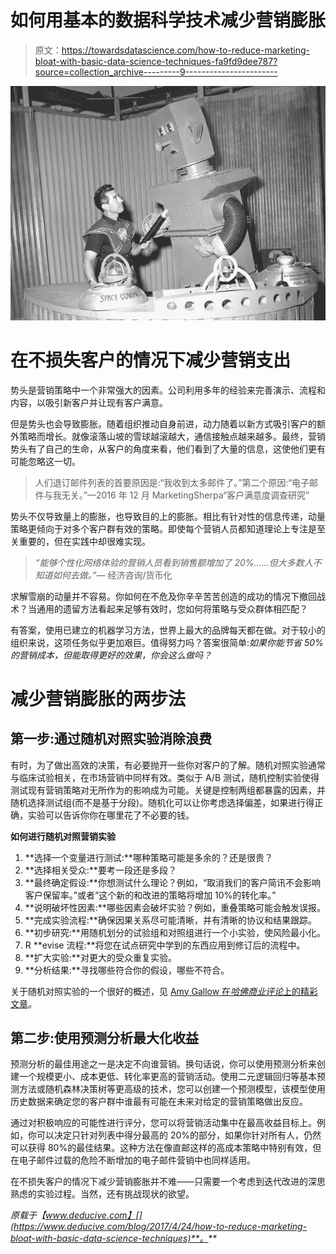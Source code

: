 # 如何用基本的数据科学技术减少营销膨胀

> 原文：<https://towardsdatascience.com/how-to-reduce-marketing-bloat-with-basic-data-science-techniques-fa9fd9dee787?source=collection_archive---------9----------------------->

![](img/99f704b35824e83b25e24505818279a4.png)

# 在不损失客户的情况下减少营销支出

势头是营销策略中一个非常强大的因素。公司利用多年的经验来完善演示、流程和内容，以吸引新客户并让现有客户满意。

但是势头也会导致膨胀。随着组织推动自身前进，动力随着以新方式吸引客户的额外策略而增长。就像滚落山坡的雪球越滚越大，通信接触点越来越多。最终，营销势头有了自己的生命，从客户的角度来看，他们看到了大量的信息，这使他们更有可能忽略这一切。

> 人们退订邮件列表的首要原因是:“我收到太多邮件了。”第二个原因:“电子邮件与我无关。”—2016 年 12 月 MarketingSherpa“客户满意度调查研究”

势头不仅导致量上的膨胀，也导致目的上的膨胀。相比有针对性的信息传递，动量策略更倾向于对多个客户群有效的策略。即使每个营销人员都知道理论上专注是至关重要的，但在实践中却很难实现。

> *“能够个性化网络体验的营销人员看到销售额增加了 20%……但大多数人不知道如何去做。”—* 经济咨询/货币化

求解雪崩的动量并不容易。你如何在不危及你辛辛苦苦创造的成功的情况下撤回战术？当通用的遗留方法看起来足够有效时，您如何将策略与受众群体相匹配？

有答案，使用已建立的机器学习方法，世界上最大的品牌每天都在做。对于较小的组织来说，这项任务似乎更加艰巨。值得努力吗？答案很简单:*如果你能节省 50%的营销成本，但能取得更好的效果，你会这么做吗？*

# 减少营销膨胀的两步法

## 第一步:通过随机对照实验消除浪费

有时，为了做出高效的决策，有必要抛开一些你对客户的了解。随机对照实验通常与临床试验相关，在市场营销中同样有效。类似于 A/B 测试，随机控制实验使得测试现有营销策略对无所作为的影响成为可能。关键是控制两组都暴露的因素，并随机选择测试组(而不是基于分段)。随机化可以让你考虑选择偏差，如果进行得正确，实验可以告诉你你在哪里花了不必要的钱。

**如何进行随机对照营销实验**

1.  **选择一个变量进行测试:**哪种策略可能是多余的？还是很贵？
2.  **选择相关受众:**要考一段还是多段？
3.  **最终确定假设:**你想测试什么理论？例如，“取消我们的客户简讯不会影响客户保留率。”或者“这个新的和改进的策略将增加 10%的转化率。”
4.  **说明破坏性因素:**哪些因素会破坏实验？例如，重叠策略可能会触发误报。
5.  **完成实验流程:**确保因果关系尽可能清晰，并有清晰的协议和结果跟踪。
6.  **初步研究:**用随机划分的试验组和对照组进行一个小实验，使风险最小化。
7.  R **evise 流程:**将您在试点研究中学到的东西应用到修订后的流程中。
8.  **扩大实验:**对更大的受众重复实验。
9.  **分析结果:**寻找哪些符合你的假设，哪些不符合。

关于随机对照实验的一个很好的概述，见 [Amy Gallow 在*哈佛商业评论*上的精彩文章](https://hbr.org/2016/03/a-refresher-on-randomized-controlled-experiments)。

## 第二步:使用预测分析最大化收益

预测分析的最佳用途之一是决定不向谁营销。换句话说，你可以使用预测分析来创建一个规模更小、成本更低、转化率更高的营销活动。使用二元逻辑回归等基本预测方法或随机森林决策树等更高级的技术，您可以创建一个预测模型，该模型使用历史数据来确定您的客户群中谁最有可能在未来对给定的营销策略做出反应。

通过对积极响应的可能性进行评分，您可以将营销活动集中在最高收益目标上。例如，你可以决定只针对列表中得分最高的 20%的部分，如果你针对所有人，仍然可以获得 80%的最佳结果。这种方法在像直邮这样的高成本策略中特别有效，但在电子邮件过载的危险不断增加的电子邮件营销中也同样适用。

在不损失客户的情况下减少营销膨胀并不难——只需要一个考虑到迭代改进的深思熟虑的实验过程。当然，还有挑战现状的欲望。

*原载于【www.deducive.com】[](https://www.deducive.com/blog/2017/4/24/how-to-reduce-marketing-bloat-with-basic-data-science-techniques)**。***